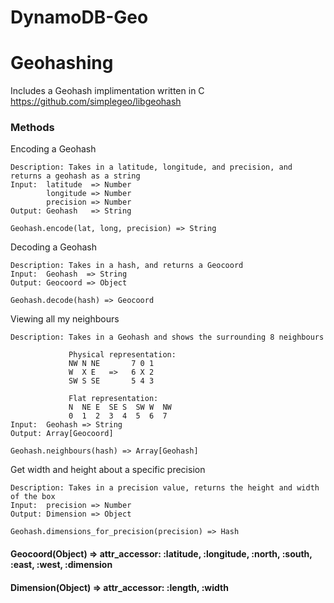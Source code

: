 # DynamoDB-Geo


# Geohashing
Includes a Geohash implimentation written in C  
<https://github.com/simplegeo/libgeohash>


### Methods
Encoding a Geohash

    Description: Takes in a latitude, longitude, and precision, and returns a geohash as a string
    Input:  latitude  => Number
            longitude => Number
            precision => Number
    Output: Geohash   => String

    Geohash.encode(lat, long, precision) => String


Decoding a Geohash

    Description: Takes in a hash, and returns a Geocoord
    Input:  Geohash  => String
    Output: Geocoord => Object

    Geohash.decode(hash) => Geocoord

Viewing all my neighbours

    Description: Takes in a Geohash and shows the surrounding 8 neighbours

                 Physical representation:
                 NW N NE       7 0 1
                 W  X E   =>   6 X 2
                 SW S SE       5 4 3

                 Flat representation:
                 N  NE E  SE S  SW W  NW
                 0  1  2  3  4  5  6  7
    Input:  Geohash => String
    Output: Array[Geocoord]

    Geohash.neighbours(hash) => Array[Geohash]

Get width and height about a specific precision

    Description: Takes in a precision value, returns the height and width of the box
    Input:  precision => Number
    Output: Dimension => Object

    Geohash.dimensions_for_precision(precision) => Hash

#### Geocoord(Object) => attr_accessor: :latitude, :longitude, :north, :south, :east, :west, :dimension
#### Dimension(Object) => attr_accessor: :length, :width
